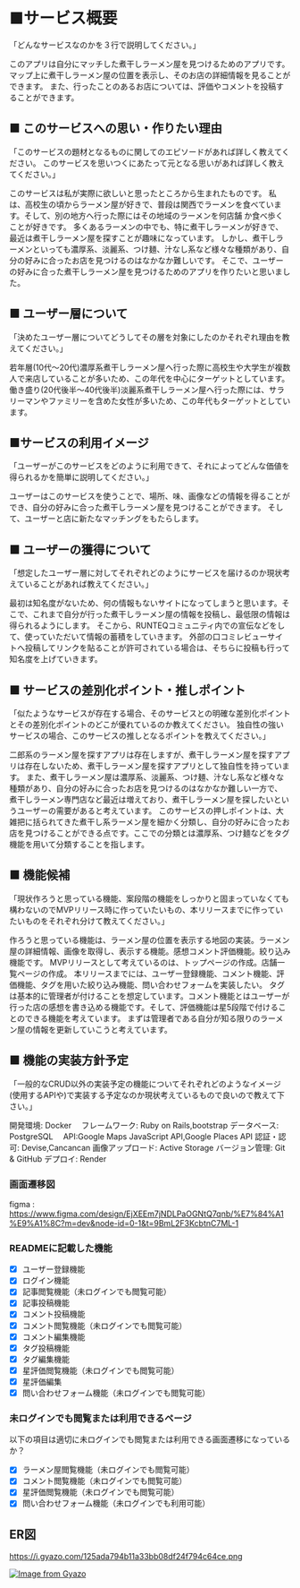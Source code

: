 # ■サービス概要
「どんなサービスなのかを３行で説明してください。」

このアプリは自分にマッチした煮干しラーメン屋を見つけるためのアプリです。
マップ上に煮干しラーメン屋の位置を表示し、そのお店の詳細情報を見ることができます。
また、行ったことのあるお店については、評価やコメントを投稿することができます。

## ■ このサービスへの思い・作りたい理由
「このサービスの題材となるものに関してのエピソードがあれば詳しく教えてください。
このサービスを思いつくにあたって元となる思いがあれば詳しく教えてください。」

このサービスは私が実際に欲しいと思ったところから生まれたものです。
私は、高校生の頃からラーメン屋が好きで、普段は関西でラーメンを食べています。そして、別の地方へ行った際にはその地域のラーメンを何店舗
か食べ歩くことが好きです。
多くあるラーメンの中でも、特に煮干しラーメンが好きで、最近は煮干しラーメン屋を探すことが趣味になっています。
しかし、煮干しラーメンといっても濃厚系、淡麗系、つけ麺、汁なし系など様々な種類があり、自分の好みに合ったお店を見つけるのはなかなか難しいです。
そこで、ユーザーの好みに合った煮干しラーメン屋を見つけるためのアプリを作りたいと思いました。

## ■ ユーザー層について
「決めたユーザー層についてどうしてその層を対象にしたのかそれぞれ理由を教えてください。」

若年層(10代～20代)濃厚系煮干しラーメン屋へ行った際に高校生や大学生が複数人で来店していることが多いため、この年代を中心にターゲットとしています。
働き盛り(20代後半～40代後半)淡麗系煮干しラーメン屋へ行った際には、サラリーマンやファミリーを含めた女性が多いため、この年代もターゲットとしています。

## ■サービスの利用イメージ
「ユーザーがこのサービスをどのように利用できて、それによってどんな価値を得られるかを簡単に説明してください。」

ユーザーはこのサービスを使うことで、場所、味、画像などの情報を得ることができ、自分の好みに合った煮干しラーメン屋を見つけることができます。
そして、ユーザーと店に新たなマッチングをもたらします。

## ■ ユーザーの獲得について
「想定したユーザー層に対してそれぞれどのようにサービスを届けるのか現状考えていることがあれば教えてください。」

最初は知名度がないため、何の情報もないサイトになってしまうと思います。そこで、これまで自分が行った煮干しラーメン屋の情報を投稿し、最低限の情報は得られるようにします。
そこから、RUNTEQコミュニティ内での宣伝などをして、使っていただいて情報の蓄積をしていきます。
外部の口コミレビューサイトへ投稿してリンクを貼ることが許可されている場合は、そちらに投稿も行って知名度を上げていきます。

## ■ サービスの差別化ポイント・推しポイント
「似たようなサービスが存在する場合、そのサービスとの明確な差別化ポイントとその差別化ポイントのどこが優れているのか教えてください。
独自性の強いサービスの場合、このサービスの推しとなるポイントを教えてください。」

二郎系のラーメン屋を探すアプリは存在しますが、煮干しラーメン屋を探すアプリは存在しないため、煮干しラーメン屋を探すアプリとして独自性を持っています。
また、煮干しラーメン屋は濃厚系、淡麗系、つけ麺、汁なし系など様々な種類があり、自分の好みに合ったお店を見つけるのはなかなか難しい一方で、
煮干しラーメン専門店など最近は増えており、煮干しラーメン屋を探したいというユーザーの需要があると考えています。
このサービスの押しポイントは、大雑把に括られてきた煮干し系ラーメン屋を細かく分類し、自分の好みに合ったお店を見つけることができる点です。ここでの分類とは濃厚系、つけ麺などをタグ機能を用いて分類することを指します。

## ■ 機能候補
「現状作ろうと思っている機能、案段階の機能をしっかりと固まっていなくても構わないのでMVPリリース時に作っていたいもの、本リリースまでに作っていたいものをそれぞれ分けて教えてください。」

作ろうと思っている機能は、ラーメン屋の位置を表示する地図の実装。ラーメン屋の詳細情報、画像を取得し、表示する機能。感想コメント評価機能。絞り込み機能です。
MVPリリースとして考えているのは、トップページの作成。店舗一覧ページの作成。
本リリースまでには、ユーザー登録機能、コメント機能、評価機能、タグを用いた絞り込み機能、問い合わせフォームを実装したい。
タグは基本的に管理者が付けることを想定しています。コメント機能とはユーザーが行った店の感想を書き込める機能です。そして、評価機能は星5段階で付けることのできる機能を考えています。
まずは管理者である自分が知る限りのラーメン屋の情報を更新していこうと考えています。

## ■ 機能の実装方針予定
「一般的なCRUD以外の実装予定の機能についてそれぞれどのようなイメージ(使用するAPIや)で実装する予定なのか現状考えているもので良いので教えて下さい。」

開発環境: Docker　
フレームワーク: Ruby on Rails,bootstrap
データベース: PostgreSQL　
API:Google Maps JavaScript API,Google Places API
認証・認可: Devise,Cancancan
画像アップロード: Active Storage
バージョン管理: Git & GitHub
デプロイ: Render

### 画面遷移図
figma : https://www.figma.com/design/EjXEEm7jNDLPaOGNtQ7qnb/%E7%84%A1%E9%A1%8C?m=dev&node-id=0-1&t=9BmL2F3KcbtnC7ML-1

### READMEに記載した機能
- [x] ユーザー登録機能
- [x] ログイン機能
- [x] 記事閲覧機能（未ログインでも閲覧可能）
- [x] 記事投稿機能
- [x] コメント投稿機能
- [x] コメント閲覧機能（未ログインでも閲覧可能）
- [x] コメント編集機能
- [x] タグ投稿機能
- [x] タグ編集機能
- [x] 星評価閲覧機能（未ログインでも閲覧可能）
- [x] 星評価編集
- [x] 問い合わせフォーム機能（未ログインでも閲覧可能）

### 未ログインでも閲覧または利用できるページ
以下の項目は適切に未ログインでも閲覧または利用できる画面遷移になっているか？
- [x] ラーメン屋閲覧機能（未ログインでも閲覧可能）
- [x] コメント閲覧機能（未ログインでも閲覧可能）
- [x] 星評価閲覧機能（未ログインでも閲覧可能）
- [x] 問い合わせフォーム機能（未ログインでも利用可能）

## ER図
https://i.gyazo.com/125ada794b11a33bb08df24f794c64ce.png

[![Image from Gyazo](https://i.gyazo.com/125ada794b11a33bb08df24f794c64ce.png)](https://gyazo.com/125ada794b11a33bb08df24f794c64ce)